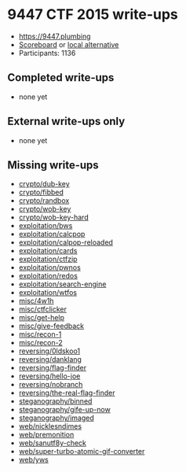 # 9447 CTF 2015 write-ups

* <https://9447.plumbing>
* [Scoreboard](https://9447.plumbing/scores) or [local alternative](TODOLOCAL)
* Participants: 1136

## Completed write-ups

* none yet

## External write-ups only

* none yet

## Missing write-ups

* [crypto/dub-key](crypto/dub-key)
* [crypto/fibbed](crypto/fibbed)
* [crypto/randbox](crypto/randbox)
* [crypto/wob-key](crypto/wob-key)
* [crypto/wob-key-hard](crypto/wob-key-hard)
* [exploitation/bws](exploitation/bws)
* [exploitation/calcpop](exploitation/calcpop)
* [exploitation/calpop-reloaded](exploitation/calpop-reloaded)
* [exploitation/cards](exploitation/cards)
* [exploitation/ctfzip](exploitation/ctfzip)
* [exploitation/pwnos](exploitation/pwnos)
* [exploitation/redos](exploitation/redos)
* [exploitation/search-engine](exploitation/search-engine)
* [exploitation/wtfos](exploitation/wtfos)
* [misc/4w1h](misc/4w1h)
* [misc/ctfclicker](misc/ctfclicker)
* [misc/get-help](misc/get-help)
* [misc/give-feedback](misc/give-feedback)
* [misc/recon-1](misc/recon-1)
* [misc/recon-2](misc/recon-2)
* [reversing/0ldskoo1](reversing/0ldskoo1)
* [reversing/danklang](reversing/danklang)
* [reversing/flag-finder](reversing/flag-finder)
* [reversing/hello-joe](reversing/hello-joe)
* [reversing/nobranch](reversing/nobranch)
* [reversing/the-real-flag-finder](reversing/the-real-flag-finder)
* [steganography/binned](steganography/binned)
* [steganography/gife-up-now](steganography/gife-up-now)
* [steganography/imaged](steganography/imaged)
* [web/nicklesndimes](web/nicklesndimes)
* [web/premonition](web/premonition)
* [web/sanutf8y-check](web/sanutf8y-check)
* [web/super-turbo-atomic-gif-converter](web/super-turbo-atomic-gif-converter)
* [web/yws](web/yws)